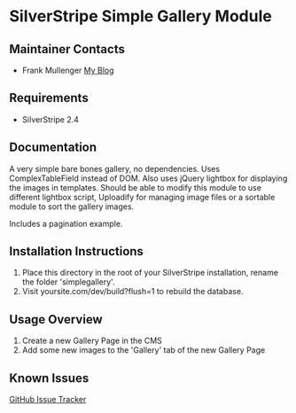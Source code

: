 SilverStripe Simple Gallery Module
================================

Maintainer Contacts
-------------------
*  Frank Mullenger 
   [My Blog](http://deadlytechnology.com)

Requirements
------------
* SilverStripe 2.4

Documentation
-------------
A very simple bare bones gallery, no dependencies. Uses ComplexTableField instead of DOM. Also uses jQuery lightbox for displaying the images in templates. Should be able to modify this module to use different lightbox script, Uploadify for managing image files or a sortable module to sort the gallery images. 

Includes a pagination example.

Installation Instructions
-------------------------
1. Place this directory in the root of your SilverStripe installation, rename the folder 'simplegallery'.
2. Visit yoursite.com/dev/build?flush=1 to rebuild the database.

Usage Overview
--------------
1. Create a new Gallery Page in the CMS
2. Add some new images to the 'Gallery' tab of the new Gallery Page

Known Issues
------------
[GitHub Issue Tracker](https://github.com/frankmullenger/silverstripe-simplegallery/issues)
